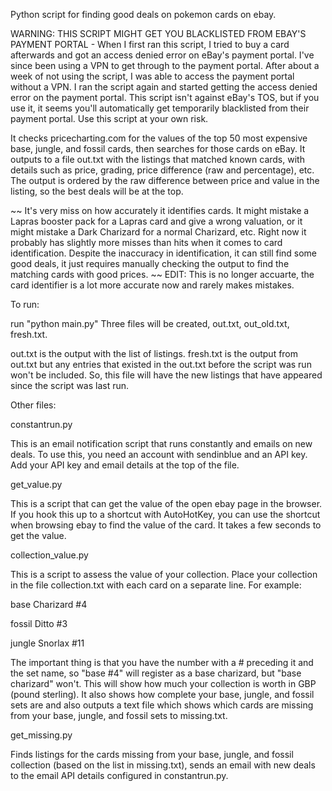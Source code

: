 Python script for finding good deals on pokemon cards on ebay.

WARNING: THIS SCRIPT MIGHT GET YOU BLACKLISTED FROM EBAY'S PAYMENT PORTAL - When I first ran this script, I tried to buy a card afterwards and got an access denied error on eBay's payment portal. I've since been using a VPN to get through to the payment portal. After about a week of not using the script, I was able to access the payment portal without a VPN. I ran the script again and started getting the access denied error on the payment portal. This script isn't against eBay's TOS, but if you use it, it seems you'll automatically get temporarily blacklisted from their payment portal. Use this script at your own risk.

It checks pricecharting.com for the values of the top 50 most expensive base, jungle, and fossil cards, then searches for those cards on eBay. It outputs to a file out.txt
with the listings that matched known cards, with details such as price, grading, price difference (raw and percentage), etc. The output is ordered by the raw difference between
price and value in the listing, so the best deals will be at the top.

~~
It's very miss on how accurately it identifies cards. It might mistake a Lapras booster pack for a Lapras card and give a wrong valuation, or it might mistake a Dark Charizard
for a normal Charizard, etc. Right now it probably has slightly more misses than hits when it comes to card identification.
Despite the inaccuracy in identification, it can still find some good deals, it just requires manually checking the output to find the matching cards with good prices.
~~
EDIT: This is no longer accuarte, the card identifier is a lot more accurate now and rarely makes mistakes.

To run:

run "python main.py"
Three files will be created, out.txt, out_old.txt, fresh.txt.

out.txt is the output with the list of listings.
fresh.txt is the output from out.txt but any entries that existed in the out.txt before the script was run won't be included. So, this file will have the new listings
that have appeared since the script was last run.

Other files:

constantrun.py 

This is an email notification script that runs constantly and emails on new deals. To use this, you need an account with sendinblue and an API key. Add your API key and email details at the top of the file.

get_value.py

This is a script that can get the value of the open ebay page in the browser. If you hook this up to a shortcut with AutoHotKey, you can use the shortcut when browsing ebay to find the value of the card. It takes a few seconds to get the value.

collection_value.py

This is a script to assess the value of your collection. Place your collection in the file collection.txt with each card on a separate line. For example:

base Charizard #4

fossil Ditto #3

jungle Snorlax #11

The important thing is that you have the number with a # preceding it and the set name, so "base #4" will register as a base charizard, but "base charizard" won't.
This will show how much your collection is worth in GBP (pound sterling). It also shows how complete your base, jungle, and fossil sets are and also outputs a text file which shows which cards are missing from your base, jungle, and fossil sets to missing.txt.

get_missing.py

Finds listings for the cards missing from your base, jungle, and fossil collection (based on the list in missing.txt), sends an email with new deals to the email API details configured in constantrun.py.
